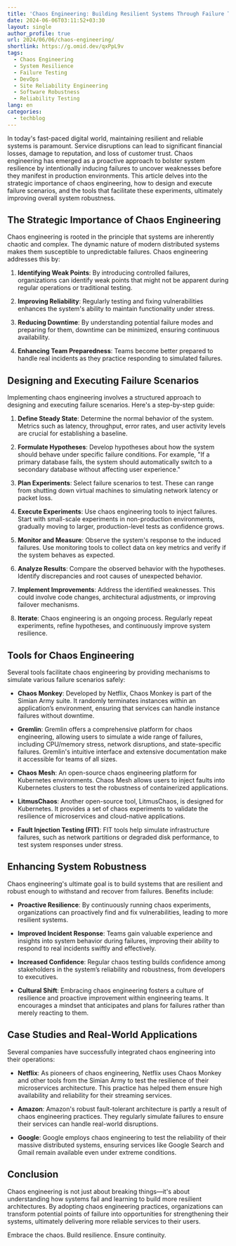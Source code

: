 ```yaml
---
title: 'Chaos Engineering: Building Resilient Systems Through Failure Testing'
date: 2024-06-06T03:11:52+03:30
layout: single
author_profile: true
url: 2024/06/06/chaos-engineering/
shortlink: https://g.omid.dev/qxPpL9v
tags:
  - Chaos Engineering
  - System Resilience
  - Failure Testing
  - DevOps
  - Site Reliability Engineering
  - Software Robustness
  - Reliability Testing
lang: en
categories: 
  - techblog
---
```

In today's fast-paced digital world, maintaining resilient and reliable systems is paramount. Service disruptions can lead to significant financial losses, damage to reputation, and loss of customer trust. Chaos engineering has emerged as a proactive approach to bolster system resilience by intentionally inducing failures to uncover weaknesses before they manifest in production environments. This article delves into the strategic importance of chaos engineering, how to design and execute failure scenarios, and the tools that facilitate these experiments, ultimately improving overall system robustness.

## The Strategic Importance of Chaos Engineering

Chaos engineering is rooted in the principle that systems are inherently chaotic and complex. The dynamic nature of modern distributed systems makes them susceptible to unpredictable failures. Chaos engineering addresses this by:

1. **Identifying Weak Points**: By introducing controlled failures, organizations can identify weak points that might not be apparent during regular operations or traditional testing.

2. **Improving Reliability**: Regularly testing and fixing vulnerabilities enhances the system's ability to maintain functionality under stress.

3. **Reducing Downtime**: By understanding potential failure modes and preparing for them, downtime can be minimized, ensuring continuous availability.

4. **Enhancing Team Preparedness**: Teams become better prepared to handle real incidents as they practice responding to simulated failures.

## Designing and Executing Failure Scenarios

Implementing chaos engineering involves a structured approach to designing and executing failure scenarios. Here's a step-by-step guide:

1. **Define Steady State**: Determine the normal behavior of the system. Metrics such as latency, throughput, error rates, and user activity levels are crucial for establishing a baseline.

2. **Formulate Hypotheses**: Develop hypotheses about how the system should behave under specific failure conditions. For example, "If a primary database fails, the system should automatically switch to a secondary database without affecting user experience."

3. **Plan Experiments**: Select failure scenarios to test. These can range from shutting down virtual machines to simulating network latency or packet loss.

4. **Execute Experiments**: Use chaos engineering tools to inject failures. Start with small-scale experiments in non-production environments, gradually moving to larger, production-level tests as confidence grows.

5. **Monitor and Measure**: Observe the system's response to the induced failures. Use monitoring tools to collect data on key metrics and verify if the system behaves as expected.

6. **Analyze Results**: Compare the observed behavior with the hypotheses. Identify discrepancies and root causes of unexpected behavior.

7. **Implement Improvements**: Address the identified weaknesses. This could involve code changes, architectural adjustments, or improving failover mechanisms.

8. **Iterate**: Chaos engineering is an ongoing process. Regularly repeat experiments, refine hypotheses, and continuously improve system resilience.

## Tools for Chaos Engineering

Several tools facilitate chaos engineering by providing mechanisms to simulate various failure scenarios safely:

- **Chaos Monkey**: Developed by Netflix, Chaos Monkey is part of the Simian Army suite. It randomly terminates instances within an application’s environment, ensuring that services can handle instance failures without downtime.

- **Gremlin**: Gremlin offers a comprehensive platform for chaos engineering, allowing users to simulate a wide range of failures, including CPU/memory stress, network disruptions, and state-specific failures. Gremlin's intuitive interface and extensive documentation make it accessible for teams of all sizes.

- **Chaos Mesh**: An open-source chaos engineering platform for Kubernetes environments. Chaos Mesh allows users to inject faults into Kubernetes clusters to test the robustness of containerized applications.

- **LitmusChaos**: Another open-source tool, LitmusChaos, is designed for Kubernetes. It provides a set of chaos experiments to validate the resilience of microservices and cloud-native applications.

- **Fault Injection Testing (FIT)**: FIT tools help simulate infrastructure failures, such as network partitions or degraded disk performance, to test system responses under stress.

## Enhancing System Robustness

Chaos engineering's ultimate goal is to build systems that are resilient and robust enough to withstand and recover from failures. Benefits include:

- **Proactive Resilience**: By continuously running chaos experiments, organizations can proactively find and fix vulnerabilities, leading to more resilient systems.
  
- **Improved Incident Response**: Teams gain valuable experience and insights into system behavior during failures, improving their ability to respond to real incidents swiftly and effectively.

- **Increased Confidence**: Regular chaos testing builds confidence among stakeholders in the system’s reliability and robustness, from developers to executives.

- **Cultural Shift**: Embracing chaos engineering fosters a culture of resilience and proactive improvement within engineering teams. It encourages a mindset that anticipates and plans for failures rather than merely reacting to them.

## Case Studies and Real-World Applications

Several companies have successfully integrated chaos engineering into their operations:

- **Netflix**: As pioneers of chaos engineering, Netflix uses Chaos Monkey and other tools from the Simian Army to test the resilience of their microservices architecture. This practice has helped them ensure high availability and reliability for their streaming services.

- **Amazon**: Amazon's robust fault-tolerant architecture is partly a result of chaos engineering practices. They regularly simulate failures to ensure their services can handle real-world disruptions.

- **Google**: Google employs chaos engineering to test the reliability of their massive distributed systems, ensuring services like Google Search and Gmail remain available even under extreme conditions.

## Conclusion

Chaos engineering is not just about breaking things—it's about understanding how systems fail and learning to build more resilient architectures. By adopting chaos engineering practices, organizations can transform potential points of failure into opportunities for strengthening their systems, ultimately delivering more reliable services to their users.

Embrace the chaos. Build resilience. Ensure continuity.

